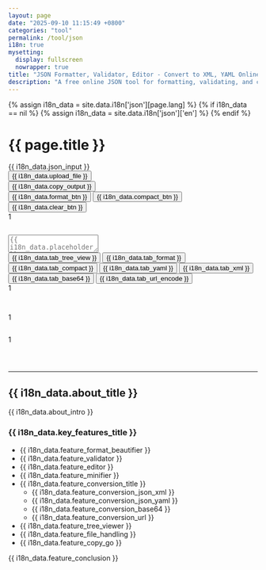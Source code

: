 ```yaml
---
layout: page
date: "2025-09-10 11:15:49 +0800"
categories: "tool"
permalink: /tool/json
i18n: true
mysetting:
  display: fullscreen
  nowrapper: true
title: "JSON Formatter, Validator, Editor - Convert to XML, YAML Online"
description: "A free online JSON tool for formatting, validating, and converting JSON data. Beautify, minify, or view your JSON in a tree structure. Convert JSON to XML, YAML, and more."
---
```


{% assign i18n_data = site.data.i18n['json'][page.lang] %}
{% if i18n_data == nil %}
  {% assign i18n_data = site.data.i18n['json']['en'] %}
{% endif %}

<h1 class="page-title">{{ page.title }}</h1>

<link rel="stylesheet" href="{{ site.baseurl }}/assets/css/json-tool.css">

<div class="json-tool-container">
    <div class="toolbar">
        <div class="toolbar-left">
            <div class="toolbar-title">{{ i18n_data.json_input }}</div>
            <button id="upload-file-btn" class="toolbar-btn-secondary">{{ i18n_data.upload_file }}</button>
            <input type="file" id="file-input" style="display: none;" accept=".json,application/json,.txt,text/plain">
        </div>
        <div class="toolbar-actions">
            <span id="copy-feedback"></span>
            <button id="copy-btn">{{ i18n_data.copy_output }}</button>
        </div>
    </div>
    <div class="main-content">
        <div class="editor-pane">
            <div class="editor-header">
                <div class="editor-actions">
                    <button id="format-input-btn" title="{{ i18n_data.title_format }}">{{ i18n_data.format_btn }}</button>
                    <button id="compact-input-btn" title="{{ i18n_data.title_compact }}">{{ i18n_data.compact_btn }}</button>
                    <button id="clear-btn" title="{{ i18n_data.title_clear }}">{{ i18n_data.clear_btn }}</button>
                </div>
                <div id="input-status-bar" class="status-bar"></div>
            </div>
            <div class="editor-wrapper">
                <div id="input-line-numbers" class="line-numbers">1</div>
                <pre id="highlighting-layer" aria-hidden="true"></pre>
                <textarea id="json-input" placeholder="{{ i18n_data.placeholder }}" spellcheck="false" tabindex="-1"></textarea>
            </div>
        </div>
        <div class="output-pane">
            <div class="tabs">
                <button class="tab-btn active" data-tab="tree">{{ i18n_data.tab_tree_view }}</button>
                <button class="tab-btn" data-tab="formatted">{{ i18n_data.tab_format }}</button>
                <button class="tab-btn" data-tab="compact">{{ i18n_data.tab_compact }}</button>
                <button class="tab-btn" data-tab="yaml">{{ i18n_data.tab_yaml }}</button>
                <button class="tab-btn" data-tab="xml">{{ i18n_data.tab_xml }}</button>
                <button class="tab-btn" data-tab="base64">{{ i18n_data.tab_base64 }}</button>
                <button class="tab-btn" data-tab="urlencode">{{ i18n_data.tab_url_encode }}</button>
            </div>
            <div id="tree" class="tab-content">
                <div id="tree-output"></div>
            </div>
            <div id="formatted" class="tab-content hidden">
                <div class="output-wrapper">
                    <div id="output-line-numbers" class="line-numbers">1</div>
                    <pre id="formatted-output"></pre>
                </div>
            </div>
            <div id="compact" class="tab-content hidden">
                <pre id="compact-output"></pre>
            </div>
            <div id="yaml" class="tab-content hidden">
                <div class="output-wrapper">
                    <div id="yaml-line-numbers" class="line-numbers">1</div>
                    <pre id="yaml-output"></pre>
                </div>
            </div>
            <div id="xml" class="tab-content hidden">
                <div class="output-wrapper">
                    <div id="xml-line-numbers" class="line-numbers">1</div>
                    <pre id="xml-output"></pre>
                </div>
            </div>
            <div id="base64" class="tab-content hidden">
                <pre id="base64-output"></pre>
            </div>
            <div id="urlencode" class="tab-content hidden">
                <pre id="urlencode-output"></pre>
            </div>
        </div>
    </div>
</div>

<!-- Hidden text elements for internationalization -->
<div id="text-templates" style="display: none;">
    <span id="text-error-encoding">{{ i18n_data.text_error_encoding }}</span>
    <span id="text-copied-clipboard">{{ i18n_data.text_copied_clipboard }}</span>
    <span id="text-nothing-copy">{{ i18n_data.text_nothing_copy }}</span>
    <span id="text-failed-copy">{{ i18n_data.text_failed_copy }}</span>
    <span id="text-valid-json">{{ i18n_data.text_valid_json }}</span>
    <span id="text-invalid-json" data-i18n-template="{{ i18n_data.text_invalid_json }}">{{ i18n_data.text_invalid_json }}</span>
</div>

<script src="{{ site.baseurl }}/assets/js/json-tool.js"></script>

---

## {{ i18n_data.about_title }}

{{ i18n_data.about_intro }}

### {{ i18n_data.key_features_title }}

*   {{ i18n_data.feature_format_beautifier }}
*   {{ i18n_data.feature_validator }}
*   {{ i18n_data.feature_editor }}
*   {{ i18n_data.feature_minifier }}
*   {{ i18n_data.feature_conversion_title }}
    *   {{ i18n_data.feature_conversion_json_xml }}
    *   {{ i18n_data.feature_conversion_json_yaml }}
    *   {{ i18n_data.feature_conversion_base64 }}
    *   {{ i18n_data.feature_conversion_url }}
*   {{ i18n_data.feature_tree_viewer }}
*   {{ i18n_data.feature_file_handling }}
*   {{ i18n_data.feature_copy_go }}

{{ i18n_data.feature_conclusion }}
